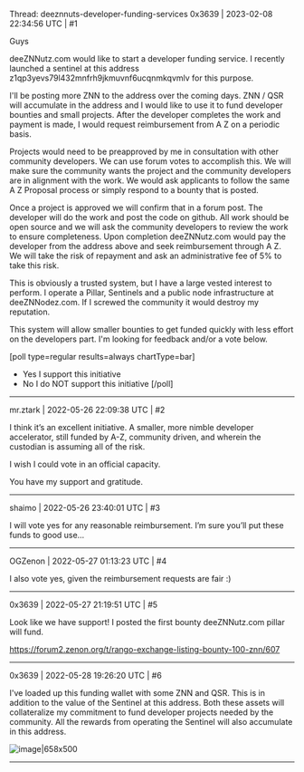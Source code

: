 Thread: deeznnuts-developer-funding-services
0x3639 | 2023-02-08 22:34:56 UTC | #1

Guys

deeZNNutz.com would like to start a developer funding service.  I recently launched a sentinel at this address z1qp3yevs79l432mnfrh9jkmuvnf6ucqnmkqvmlv for this purpose.  

I'll be posting more ZNN to the address over the coming days.  ZNN / QSR will accumulate in the address and I would like to use it to fund developer bounties and small projects.  After the developer completes the work and payment is made, I would request reimbursement from A Z on a periodic basis.  

Projects would need to be preapproved by me in consultation with other community developers.  We can use forum votes to accomplish this.  We will make sure the community wants the project and the community developers are in alignment with the work.  We would ask applicants to follow the same A Z Proposal process or simply respond to a bounty that is posted.  

Once a project is approved we will confirm that in a forum post.  The developer will do the work and post the code on github.  All work should be open source and we will ask the community developers to review the work to ensure completeness.  Upon completion deeZNNutz.com would pay the developer from the address above and seek reimbursement through A Z.  We will take the risk of repayment and ask an administrative fee of 5% to take this risk.

This is obviously a trusted system, but I have a large vested interest to perform.  I operate a Pillar, Sentinels and a public node infrastructure at deeZNNodez.com.  If I screwed the community it would destroy my reputation.  

This system will allow smaller bounties to get funded quickly with less effort on the developers part.  I'm looking for feedback and/or a vote below.  

[poll type=regular results=always chartType=bar]
* Yes I support this initiative
* No I do NOT support this initiative
[/poll]

-------------------------

mr.ztark | 2022-05-26 22:09:38 UTC | #2

I think it’s an excellent initiative. A smaller, more nimble developer accelerator, still funded by A-Z, community driven, and wherein the custodian is assuming all of the risk. 

I wish I could vote in an official capacity. 

You have my support and gratitude.

-------------------------

shaimo | 2022-05-26 23:40:01 UTC | #3

I will vote yes for any reasonable reimbursement. I’m sure you’ll put these funds to good use…

-------------------------

OGZenon | 2022-05-27 01:13:23 UTC | #4

I also vote yes, given the reimbursement requests are fair :)

-------------------------

0x3639 | 2022-05-27 21:19:51 UTC | #5

Look like we have support!  I posted the first bounty deeZNNutz.com pillar will fund.  

https://forum2.zenon.org/t/rango-exchange-listing-bounty-100-znn/607

-------------------------

0x3639 | 2022-05-28 19:26:20 UTC | #6

I've loaded up this funding wallet with some ZNN and QSR.  This is in addition to the value of the Sentinel at this address.  Both these assets will collateralize my commitment to fund developer projects needed by the community.  All the rewards from operating the Sentinel will also accumulate in this address.  

![image|658x500](upload://aA5DuR149tAXnEp2z7r5DRdABN1.png)

-------------------------

